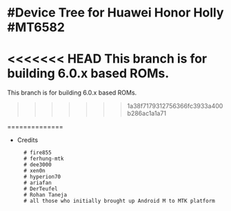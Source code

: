 #Device Tree for Huawei Honor Holly 
#MT6582
==============

<<<<<<< HEAD
This branch is for building 6.0.x based  ROMs.
=======
This branch is for building 6.0.x based ROMs.
>>>>>>> 1a38f7179312756366fc3933a400b286ac1a1a71

==============
* Credits

        # fire855
        # ferhung-mtk
        # dee3000
        # xen0n
        # hyperion70
        # ariafan
        # DerTeufel
        # Rohan Taneja
        # all those who initially brought up Android M to MTK platform

